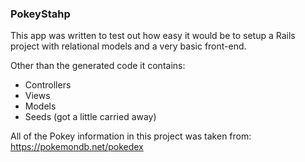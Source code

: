 ### PokeyStahp

This app was written to test out how easy it would be to setup a Rails project with relational models and a very basic front-end.

Other than the generated code it contains:

- Controllers
- Views
- Models
- Seeds (got a little carried away)

All of the Pokey information in this project was taken from: https://pokemondb.net/pokedex
